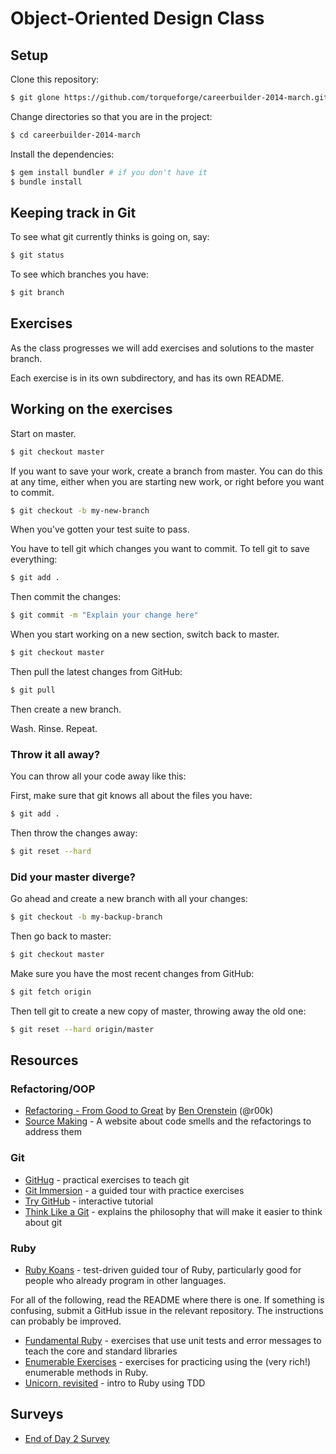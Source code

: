 # Object-Oriented Design Class

## Setup

Clone this repository:

```bash
$ git glone https://github.com/torqueforge/careerbuilder-2014-march.git
```

Change directories so that you are in the project:

```bash
$ cd careerbuilder-2014-march
```

Install the dependencies:

```bash
$ gem install bundler # if you don't have it
$ bundle install
```

## Keeping track in Git

To see what git currently thinks is going on, say:

```bash
$ git status
```

To see which branches you have:

```bash
$ git branch
```

## Exercises

As the class progresses we will add exercises and solutions to
the master branch.

Each exercise is in its own subdirectory, and has its own README.

## Working on the exercises

Start on master.

```bash
$ git checkout master
```

If you want to save your work, create a branch from master. You can do this at
any time, either when you are starting new work, or right before you want to
commit.

```bash
$ git checkout -b my-new-branch
```

When you've gotten your test suite to pass.

You have to tell git which changes you want to commit. To tell git to save
everything:

```bash
$ git add .
```

Then commit the changes:

```bash
$ git commit -m "Explain your change here"
```

When you start working on a new section, switch back to master.

```bash
$ git checkout master
```

Then pull the latest changes from GitHub:

```bash
$ git pull
```

Then create a new branch.

Wash. Rinse. Repeat.

### Throw it all away?

You can throw all your code away like this:

First, make sure that git knows all about the files you have:

```bash
$ git add .
```

Then throw the changes away:

```bash
$ git reset --hard
```

### Did your master diverge?

Go ahead and create a new branch with all your changes:

```bash
$ git checkout -b my-backup-branch
```

Then go back to master:

```bash
$ git checkout master
```

Make sure you have the most recent changes from GitHub:

```bash
$ git fetch origin
```

Then tell git to create a new copy of master, throwing away the old one:

```bash
$ git reset --hard origin/master
```

## Resources

### Refactoring/OOP

* [Refactoring - From Good to Great](http://www.confreaks.com/videos/1233-aloharuby2012-refactoring-from-good-to-great) by [Ben Orenstein](https://twitter.com/r00k) (@r00k)
* [Source Making](http://sourcemaking.com/) - A website about code smells and the refactorings to address them

### Git

* [GitHug](https://github.com/Gazler/githug) - practical exercises to teach git
* [Git Immersion](http://gitimmersion.com/) - a guided tour with practice exercises
* [Try GitHub](http://try.github.io/) - interactive tutorial
* [Think Like a Git](http://think-like-a-git.net/) - explains the philosophy that will make it easier to think about git

### Ruby

* [Ruby Koans](http://rubykoans.com/) - test-driven guided tour of Ruby,
  particularly good for people who already program in other languages.

For all of the following, read the README where there is one. If something is
confusing, submit a GitHub issue in the relevant repository. The instructions
can probably be improved.

* [Fundamental Ruby](https://github.com/JumpstartLab/ruby-exercises) - exercises that use unit tests and error messages to teach the core and standard libraries
* [Enumerable Exercises](https://github.com/JumpstartLab/enums-exercises) - exercises for practicing using the (very rich!) enumerable methods in Ruby.
* [Unicorn, revisited](http://tutorials.jumpstartlab.com/topics/testing/intro-to-tdd.html) - intro to Ruby using TDD


## Surveys

* [End of Day 2 Survey](https://docs.google.com/forms/d/16an6GK-lzmVFgJkyizwHi6HyOgVWIan5KyBIUiZBpYo/viewform)
